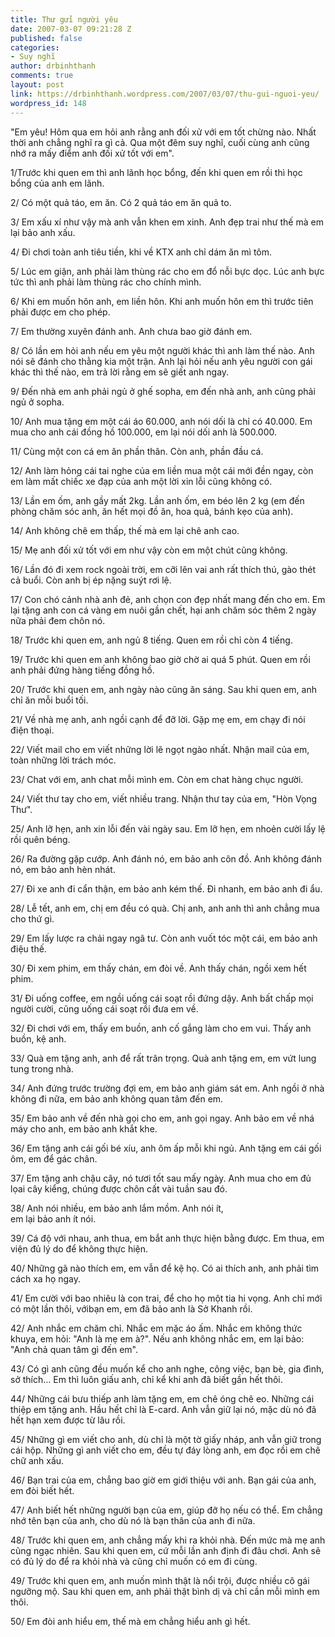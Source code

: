 ```yaml
---
title: Thư gửi người yêu
date: 2007-03-07 09:21:28 Z
published: false
categories:
- Suy nghĩ
author: drbinhthanh
comments: true
layout: post
link: https://drbinhthanh.wordpress.com/2007/03/07/thu-gui-nguoi-yeu/
wordpress_id: 148
---
```


"Em yêu! Hôm qua em hỏi anh rằng anh đối xử với em tốt chừng nào. Nhất thời anh chẳng nghĩ ra gì cả. Qua một đêm suy nghĩ, cuối cùng anh cũng nhớ ra mấy điểm anh đối xử tốt với em".   
  
1/Trước khi quen em thì anh lãnh học bổng, đến khi quen em rồi thì học bổng của anh em lãnh.   
  
2/ Có một quả táo, em ăn. Có 2 quả táo em ăn quả to.   
  
3/ Em xấu xí như vậy mà anh vẫn khen em xinh. Anh đẹp trai như thế mà em lại bảo anh xấu.   
  
4/ Đi chơi toàn anh tiêu tiền, khi về KTX anh chỉ dám ăn mì tôm.   
  
5/ Lúc em giận, anh phải làm thùng rác cho em đổ nỗi bực dọc. Lúc anh bực tức thì anh phải làm thùng rác cho chính mình.   
  
6/ Khi em muốn hôn anh, em liền hôn. Khi anh muốn hôn em thì trước tiên phải được em cho phép.   
  
7/ Em thường xuyên đánh anh. Anh chưa bao giờ đánh em.   
  
8/ Có lần em hỏi anh nếu em yêu một người khác thì anh làm thế nào. Anh nói sẽ đánh cho thằng kia một trận. Anh lại hỏi nếu anh yêu người con gái khác thì thế nào, em trả lời rằng em sẽ giết anh ngay.   
  
9/ Đến nhà em anh phải ngủ ở ghế sopha, em đến nhà anh, anh cũng phải ngủ ở sopha.   
  
10/ Anh mua tặng em một cái áo 60.000, anh nói dối là chỉ có 40.000. Em mua cho anh cái đồng hồ 100.000, em lại nói dối anh là 500.000.   
  
11/ Cùng một con cá em ăn phần thân. Còn anh, phần đầu cá.   
  
12/ Anh làm hỏng cái tai nghe của em liền mua một cái mới đền ngay, còn em làm mất chiếc xe đạp của anh một lời xin lỗi cũng không có.   
  
13/ Lần em ốm, anh gầy mất 2kg. Lần anh ốm, em béo lên 2 kg (em đến phòng chăm sóc anh, ăn hết mọi đồ ăn, hoa quả, bánh kẹo của anh).   
  
14/ Anh không chê em thấp, thế mà em lại chê anh cao.   
  
15/ Mẹ anh đối xử tốt với em như vậy còn em một chút cũng không.   
  
16/ Lần đó đi xem rock ngoài trời, em cỡi lên vai anh rất thích thú, gào thét cả buổi. Còn anh bị ép nặng suýt rơi lệ.   
  
17/ Con chó cảnh nhà anh đẻ, anh chọn con đẹp nhất mang đến cho em. Em lại tặng anh con cá vàng em nuôi gần chết, hại anh chăm sóc thêm 2 ngày nữa phải đem chôn nó.   
  
18/ Trước khi quen em, anh ngủ 8 tiếng. Quen em rồi chỉ còn 4 tiếng.   
  
19/ Trước khi quen em anh không bao giờ chờ ai quá 5 phút. Quen em rồi anh phải đứng hàng tiếng đồng hồ.   
  
20/ Trước khi quen em, anh ngày nào cũng ăn sáng. Sau khi quen em, anh chỉ ăn mỗi buổi tối.   
  
21/ Về nhà mẹ anh, anh ngồi cạnh để đỡ lời. Gặp mẹ em, em chạy đi nói điện thoại.   
  
22/ Viết mail cho em viết những lời lẽ ngọt ngào nhất. Nhận mail của em, toàn những lời trách móc.   
  
23/ Chat với em, anh chat mỗi mình em. Còn em chat hàng chục người.   
  
24/ Viết thư tay cho em, viết nhiều trang. Nhận thư tay của em, "Hòn Vọng Thư".   
  
25/ Anh lỡ hẹn, anh xin lỗi đến vài ngày sau. Em lỡ hẹn, em nhoẻn cười lấy lệ rồi quên béng.   
  
26/ Ra đường gặp cướp. Anh đánh nó, em bảo anh côn đồ. Anh không đánh nó, em bảo anh hèn nhát.   
  
27/ Đi xe anh đi cẩn thận, em bảo anh kém thế. Đi nhanh, em bảo anh đi ẩu.   
  
28/ Lễ tết, anh em, chị em đều có quà. Chị anh, anh anh thì anh chẳng mua cho thứ gì.   
  
29/ Em lấy lược ra chải ngay ngã tư. Còn anh vuốt tóc một cái, em bảo anh điệu thế.   
  
30/ Đi xem phim, em thấy chán, em đòi về. Anh thấy chán, ngồi xem hết phim.   
  
31/ Đi uống coffee, em ngồi uống cái soạt rồi đứng dậy. Anh bất chấp mọi người cười, cũng uống cái soạt rồi đưa em về.   
  
32/ Đi chơi với em, thấy em buồn, anh cố gắng làm cho em vui. Thấy anh buồn, kệ anh.   
  
33/ Quà em tặng anh, anh để rất trân trọng. Quà anh tặng em, em vứt lung tung trong nhà.   
  
34/ Anh đứng trước trường đợi em, em bảo anh giám sát em. Anh ngồi ở nhà không đi nữa, em bảo anh không quan tâm đến em.   
  
35/ Em bảo anh về đến nhà gọi cho em, anh gọi ngay. Anh bảo em về nhá máy cho anh, em bảo anh khắt khe.   
  
36/ Em tặng anh cái gối bé xíu, anh ôm ấp mỗi khi ngủ. Anh tặng em cái gối ôm, em để gác chân.   

			  
37/ Em tặng anh chậu cây, nó tươi tốt sau mấy ngày. Anh mua cho em đủ lọai cây kiểng, chúng được chôn cất vài tuần sau đó.   
  
38/ Anh nói nhiều, em bảo anh lắm mồm. Anh nói ít,   
em lại bảo anh ít nói.   
  
39/ Cá độ với nhau, anh thua, em bắt anh thực hiện bằng được. Em thua, em viện đủ lý do để không thực hiện.   
  
40/ Những gã nào thích em, em vẫn để kệ họ. Có ai thích anh, anh phải tìm cách xa họ ngay.   
  
41/ Em cười với bao nhiêu là con trai, để cho họ một tia hi vọng. Anh chỉ mới có một lần thôi, vớibạn em, em đã bảo anh là Sở Khanh rồi.   
  
42/ Anh nhắc em chăm chỉ. Nhắc em mặc áo ấm. Nhắc em không thức khuya, em hỏi: "Anh là mẹ em à?". Nếu anh không nhắc em, em lại bảo: "Anh chả quan tâm gì đến em".   
  
43/ Có gì anh cũng đều muốn kể cho anh nghe, công việc, bạn bè, gia đình, sở thích… Em thì luôn giấu anh, chỉ kể khi anh đã biết gần hết thôi.   
  
44/ Những cái bưu thiếp anh làm tặng em, em chê óng chê eo. Những cái thiệp em tặng anh. Hầu hết chỉ là E-card. Anh vẫn giữ lại nó, mặc dù nó đã hết hạn xem được từ lâu rồi.   
  
45/ Những gì em viết cho anh, dù chỉ là một tờ giấy nháp, anh vẫn giữ trong cái hộp. Những gì anh viết cho em, đều tự đáy lòng anh, em đọc rồi em chê chữ anh xấu.   
  
46/ Bạn trai của em, chẳng bao giờ em giới thiệu với anh. Bạn gái của anh, em đòi biết hết.   
  
47/ Anh biết hết những người bạn của em, giúp đỡ họ nếu có thể. Em chẳng nhớ tên bạn của anh, cho dù nó là bạn thân của anh đi nữa.   
  
48/ Trước khi quen em, anh chẳng mấy khi ra khỏi nhà. Đến mức mà mẹ anh cũng ngạc nhiên. Sau khi quen em, cứ mỗi lần anh định đi đâu chơi. Anh sẽ có đủ lý do để ra khỏi nhà và cũng chỉ muốn có em đi cùng.   
  
49/ Trước khi quen em, anh muốn mình thật là nổi trội, được nhiều cô gái ngưỡng mộ. Sau khi quen em, anh phải thật bình dị và chỉ cần mỗi mình em thôi.   
  
50/ Em đòi anh hiểu em, thế mà em chẳng hiểu anh gì hết.
